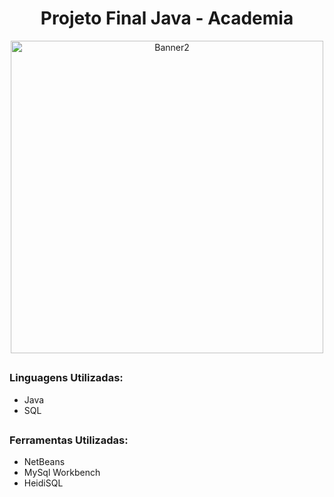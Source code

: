 <div align="center">
  <h1>Projeto Final Java - Academia</h1>
  <img height="500" width="500" src="https://user-images.githubusercontent.com/101257752/225490437-e1607090-5b7b-47ed-9996-8f0c92e9f12c.png" alt="Banner2"></img>
</div>
  
  ##
### Linguagens Utilizadas:
<ul>
  <li>Java</li>
  <li>SQL</li>
</ul>

  ##
<h3>Ferramentas Utilizadas:</h3>
<ul>
  <li>NetBeans</li>
  <li>MySql Workbench</li>
  <li>HeidiSQL</li>
</ul>
